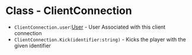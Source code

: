 # Class - ClientConnection
* `ClientConnection.user`:[User](User.md) - User Associated with this client connection
* `ClientConnection.Kick(identifier:string)` - Kicks the player with the given identifier
